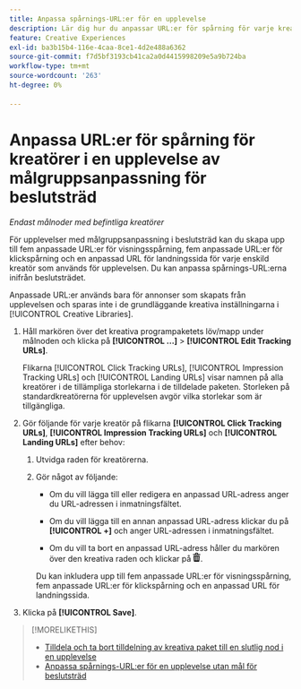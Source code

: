 ```yaml
---
title: Anpassa spårnings-URL:er för en upplevelse
description: Lär dig hur du anpassar URL:er för spårning för varje kreatör i en upplevelse med målgruppsanpassning för beslutsträd.
feature: Creative Experiences
exl-id: ba3b15b4-116e-4caa-8ce1-4d2e488a6362
source-git-commit: f7d5bf3193cb41ca2a0d4415998209e5a9b724ba
workflow-type: tm+mt
source-wordcount: '263'
ht-degree: 0%

---
```


# Anpassa URL:er för spårning för kreatörer i en upplevelse av målgruppsanpassning för beslutsträd

*Endast målnoder med befintliga kreatörer*

För upplevelser med målgruppsanpassning i beslutsträd kan du skapa upp till fem anpassade URL:er för visningsspårning, fem anpassade URL:er för klickspårning och en anpassad URL för landningssida för varje enskild kreatör som används för upplevelsen. Du kan anpassa spårnings-URL:erna inifrån beslutsträdet.

Anpassade URL:er används bara för annonser som skapats från upplevelsen och sparas inte i de grundläggande kreativa inställningarna i [!UICONTROL Creative Libraries].

1. Håll markören över det kreativa programpaketets löv/mapp under målnoden och klicka på **[!UICONTROL ...]** > **[!UICONTROL Edit Tracking URLs]**.

   Flikarna [!UICONTROL Click Tracking URLs], [!UICONTROL Impression Tracking URLs] och [!UICONTROL Landing URLs] visar namnen på alla kreatörer i de tillämpliga storlekarna i de tilldelade paketen. Storleken på standardkreatörerna för upplevelsen avgör vilka storlekar som är tillgängliga.<!-- There's no distinct "Creative Sizes" setting. -->

1. Gör följande för varje kreatör på flikarna **[!UICONTROL Click Tracking URLs]**, **[!UICONTROL Impression Tracking URLs]** och **[!UICONTROL Landing URLs]** efter behov:

   1. Utvidga raden för kreatörerna.

   1. Gör något av följande:

      * Om du vill lägga till eller redigera en anpassad URL-adress anger du URL-adressen i inmatningsfältet.

      * Om du vill lägga till en annan anpassad URL-adress klickar du på **[!UICONTROL +]** och anger URL-adressen i inmatningsfältet.

      * Om du vill ta bort en anpassad URL-adress håller du markören över den kreativa raden och klickar på ![Ta bort](/help/creative/assets/delete.png "Ta bort").

      Du kan inkludera upp till fem anpassade URL:er för visningsspårning, fem anpassade URL:er för klickspårning och en anpassad URL för landningssida.

1. Klicka på **[!UICONTROL Save]**.

>[!MORELIKETHIS]
>
>* [Tilldela och ta bort tilldelning av kreativa paket till en slutlig nod i en upplevelse](/help/creative/experiences/experience-assign-creative-bundles.md)
>* [Anpassa spårnings-URL:er för en upplevelse utan mål för beslutsträd](experience-tracking-urls-no-targeting.md)
